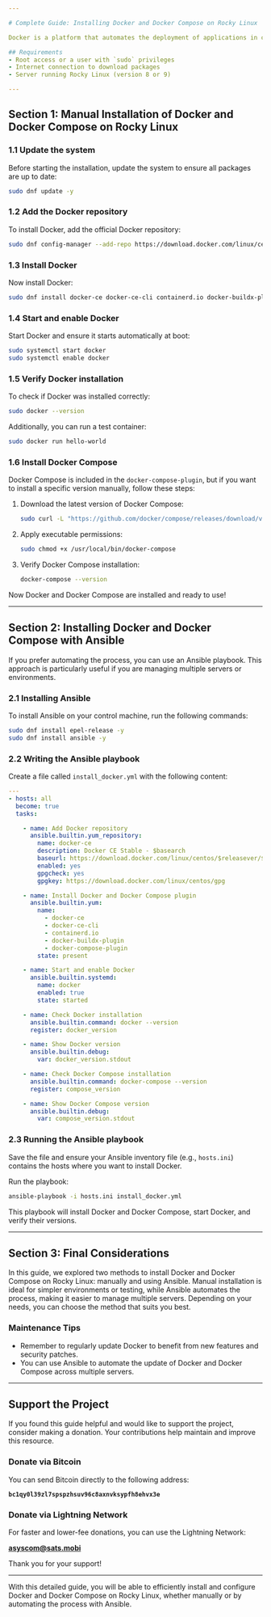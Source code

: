 ```yaml
---

# Complete Guide: Installing Docker and Docker Compose on Rocky Linux

Docker is a platform that automates the deployment of applications in containers, while Docker Compose allows you to define and manage multi-container applications. In this guide, we will see how to install Docker and Docker Compose on Rocky Linux, both manually and through an Ansible playbook.

## Requirements
- Root access or a user with `sudo` privileges
- Internet connection to download packages
- Server running Rocky Linux (version 8 or 9)

---
```


## Section 1: Manual Installation of Docker and Docker Compose on Rocky Linux

### 1.1 Update the system
Before starting the installation, update the system to ensure all packages are up to date:

```bash
sudo dnf update -y
```

### 1.2 Add the Docker repository

To install Docker, add the official Docker repository:

```bash
sudo dnf config-manager --add-repo https://download.docker.com/linux/centos/docker-ce.repo
```

### 1.3 Install Docker

Now install Docker:

```bash
sudo dnf install docker-ce docker-ce-cli containerd.io docker-buildx-plugin docker-compose-plugin -y
```

### 1.4 Start and enable Docker

Start Docker and ensure it starts automatically at boot:

```bash
sudo systemctl start docker
sudo systemctl enable docker
```

### 1.5 Verify Docker installation

To check if Docker was installed correctly:

```bash
sudo docker --version
```

Additionally, you can run a test container:

```bash
sudo docker run hello-world
```

### 1.6 Install Docker Compose

Docker Compose is included in the `docker-compose-plugin`, but if you want to install a specific version manually, follow these steps:

1. Download the latest version of Docker Compose:

   ```bash
   sudo curl -L "https://github.com/docker/compose/releases/download/v2.21.0/docker-compose-$(uname -s)-$(uname -m)" -o /usr/local/bin/docker-compose
   ```

2. Apply executable permissions:

   ```bash
   sudo chmod +x /usr/local/bin/docker-compose
   ```

3. Verify Docker Compose installation:

   ```bash
   docker-compose --version
   ```

Now Docker and Docker Compose are installed and ready to use!

---

## Section 2: Installing Docker and Docker Compose with Ansible

If you prefer automating the process, you can use an Ansible playbook. This approach is particularly useful if you are managing multiple servers or environments.

### 2.1 Installing Ansible

To install Ansible on your control machine, run the following commands:

```bash
sudo dnf install epel-release -y
sudo dnf install ansible -y
```

### 2.2 Writing the Ansible playbook

Create a file called `install_docker.yml` with the following content:

```yaml
---
- hosts: all
  become: true
  tasks:

    - name: Add Docker repository
      ansible.builtin.yum_repository:
        name: docker-ce
        description: Docker CE Stable - $basearch
        baseurl: https://download.docker.com/linux/centos/$releasever/$basearch/stable
        enabled: yes
        gpgcheck: yes
        gpgkey: https://download.docker.com/linux/centos/gpg

    - name: Install Docker and Docker Compose plugin
      ansible.builtin.yum:
        name:
          - docker-ce
          - docker-ce-cli
          - containerd.io
          - docker-buildx-plugin
          - docker-compose-plugin
        state: present

    - name: Start and enable Docker
      ansible.builtin.systemd:
        name: docker
        enabled: true
        state: started

    - name: Check Docker installation
      ansible.builtin.command: docker --version
      register: docker_version

    - name: Show Docker version
      ansible.builtin.debug:
        var: docker_version.stdout

    - name: Check Docker Compose installation
      ansible.builtin.command: docker-compose --version
      register: compose_version

    - name: Show Docker Compose version
      ansible.builtin.debug:
        var: compose_version.stdout
```

### 2.3 Running the Ansible playbook

Save the file and ensure your Ansible inventory file (e.g., `hosts.ini`) contains the hosts where you want to install Docker.

Run the playbook:

```bash
ansible-playbook -i hosts.ini install_docker.yml
```

This playbook will install Docker and Docker Compose, start Docker, and verify their versions.

---

## Section 3: Final Considerations

In this guide, we explored two methods to install Docker and Docker Compose on Rocky Linux: manually and using Ansible. Manual installation is ideal for simpler environments or testing, while Ansible automates the process, making it easier to manage multiple servers. Depending on your needs, you can choose the method that suits you best.

### Maintenance Tips
- Remember to regularly update Docker to benefit from new features and security patches.
- You can use Ansible to automate the update of Docker and Docker Compose across multiple servers.

---
## Support the Project

If you found this guide helpful and would like to support the project, consider making a donation. Your contributions help maintain and improve this resource.

### Donate via Bitcoin
You can send Bitcoin directly to the following address:

**`bc1qy0l39zl7spspzhsuv96c8axnvksypfh8ehvx3e`**

### Donate via Lightning Network
For faster and lower-fee donations, you can use the Lightning Network:

**asyscom@sats.mobi**

Thank you for your support!

---

With this detailed guide, you will be able to efficiently install and configure Docker and Docker Compose on Rocky Linux, whether manually or by automating the process with Ansible.
